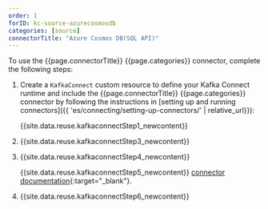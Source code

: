```yaml
---
order: 1
forID: kc-source-azurecosmosdb
categories: [source]
connectorTitle: "Azure Cosmos DB(SQL API)"
---
```


To use the {{page.connectorTitle}} {{page.categories}} connector, complete the following steps:

1. Create a `KafkaConnect` custom resource to define your Kafka Connect runtime and include the {{page.connectorTitle}} {{page.categories}} connector by following the instructions in [setting up and running connectors]({{ 'es/connecting/setting-up-connectors/' | relative_url}}):

   {{site.data.reuse.kafkaconnectStep1_newcontent}}

2. {{site.data.reuse.kafkaconnectStep3_newcontent}}  

3. {{site.data.reuse.kafkaconnectStep4_newcontent}}
   
   {{site.data.reuse.kafkaconnectStep5_newcontent}} [connector documentation](https://github.com/microsoft/kafka-connect-cosmosdb?tab=readme-ov-file#common-configuration-properties){:target="_blank"}. 
       
4. {{site.data.reuse.kafkaconnectStep6_newcontent}}
